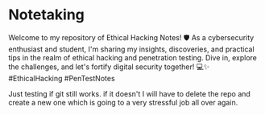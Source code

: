 # Notetaking
Welcome to my repository of Ethical Hacking Notes! 🛡️ As a cybersecurity enthusiast and student, I'm sharing my insights, discoveries, and practical tips in the realm of ethical hacking and penetration testing. Dive in, explore the challenges, and let's fortify digital security together! 💻✨ #EthicalHacking #PenTestNotes

Just testing if git still works. if it doesn't I will have to delete the repo and create a new one which is going to a very stressful job all over again.